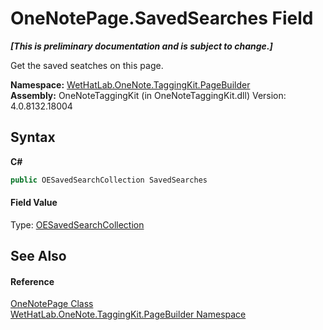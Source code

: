 # OneNotePage.SavedSearches Field
 _**\[This is preliminary documentation and is subject to change.\]**_

Get the saved seatches on this page.

**Namespace:**&nbsp;<a href="56352230-71f2-f4b7-63a8-983965663af5">WetHatLab.OneNote.TaggingKit.PageBuilder</a><br />**Assembly:**&nbsp;OneNoteTaggingKit (in OneNoteTaggingKit.dll) Version: 4.0.8132.18004

## Syntax

**C#**<br />
``` C#
public OESavedSearchCollection SavedSearches
```


#### Field Value
Type: <a href="676a1f3a-0f1b-2631-38a2-c89500c36a86">OESavedSearchCollection</a>

## See Also


#### Reference
<a href="6754c7d7-0598-ae1f-ff8c-6808b714b0ab">OneNotePage Class</a><br /><a href="56352230-71f2-f4b7-63a8-983965663af5">WetHatLab.OneNote.TaggingKit.PageBuilder Namespace</a><br />